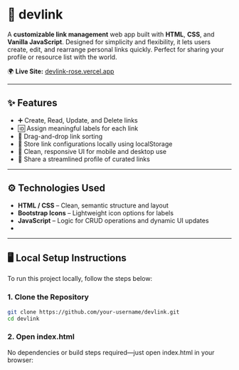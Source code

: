 # 🔗 devlink

A **customizable link management** web app built with **HTML**, **CSS**, and **Vanilla JavaScript**. Designed for simplicity and flexibility, it lets users create, edit, and rearrange personal links quickly. Perfect for sharing your profile or resource list with the world.

🌍 **Live Site:** [devlink-rose.vercel.app](https://devlink-rose.vercel.app/index.html)

---

## ✨ Features

- ➕ Create, Read, Update, and Delete links  
- 🆔 Assign meaningful labels for each link
- 🔄 Drag-and-drop link sorting
- 💾 Store link configurations locally using localStorage
- 📱 Clean, responsive UI for mobile and desktop use  
- 🔗 Share a streamlined profile of curated links  

---

## ⚙️ Technologies Used

- **HTML / CSS** – Clean, semantic structure and layout  
- **Bootstrap Icons** – Lightweight icon options for labels  
- **JavaScript** – Logic for CRUD operations and dynamic UI updates
- 
---

## 🖥️ Local Setup Instructions

To run this project locally, follow the steps below:

### 1. Clone the Repository
```bash
git clone https://github.com/your-username/devlink.git
cd devlink
```

### 2. Open index.html
No dependencies or build steps required—just open index.html in your browser:


